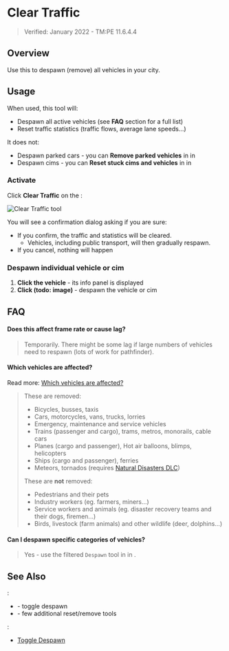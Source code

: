 # Clear Traffic

> Verified: January 2022 - TM:PE 11.6.4.4

## Overview

Use this to despawn (remove) all vehicles in your city.

## Usage

When used, this tool will:

* Despawn all active vehicles (see **FAQ** section for a full list)
* Reset traffic statistics (traffic flows, average lane speeds...)

It does not:

* Despawn parked cars - you can **Remove parked vehicles** in [](Maintenance.md) in [](Settings.md)
* Despawn cims - you can **Reset stuck cims and vehicles** in [](Maintenance.md) in [](Settings.md)

### Activate

Click **Clear Traffic** on the [](Toolbar.md):

![Clear Traffic tool](https://imgur.com/Kt069B0.png)

You will see a confirmation dialog asking if you are sure:

* If you confirm, the traffic and statistics will be cleared.
    * Vehicles, including public transport, will then gradually respawn.
* If you cancel, nothing will happen

### Despawn individual vehicle or cim

1. **Click the vehicle** - its info panel is displayed
2. **Click (todo: image)** - despawn the vehicle or cim

## FAQ

#### Does this affect frame rate or cause lag?
> Temporarily. There might be some lag if large numbers of vehicles need to respawn (lots of work for pathfinder).

#### Which vehicles are affected?

Read more: [Which vehicles are affected?](https://github.com/krzychu124/Cities-Skylines-Traffic-Manager-President-Edition/issues/35)

> These are removed:
> * Bicycles, busses, taxis
> * Cars, motorcycles, vans, trucks, lorries
> * Emergency, maintenance and service vehicles
> * Trains (passenger and cargo), trams, metros, monorails, cable cars
> * Planes (cargo and passenger), Hot air balloons, blimps, helicopters
> * Ships (cargo and passenger), ferries
> * Meteors, tornados (requires [Natural Disasters DLC](https://store.steampowered.com/app/515191/Cities_Skylines__Natural_Disasters/))
>  
> These are **not** removed:
> * Pedestrians and their pets
> * Industry workers (eg. farmers, miners...)
> * Service workers and animals (eg. disaster recovery teams and their dogs, firemen...)
> * Birds, livestock (farm animals) and other wildlife (deer, dolphins...)

#### Can I despawn specific categories of vehicles?
> Yes - use the filtered `Despawn` tool in [](Maintenance.md) in [](Settings.md).

## See Also

[](Settings.md):

* [](Gameplay.md) - toggle despawn
* [](Maintenance.md) - few additional reset/remove tools

[](Toolbar.md):

* [Toggle Despawn](Toggle-Despawn.md)